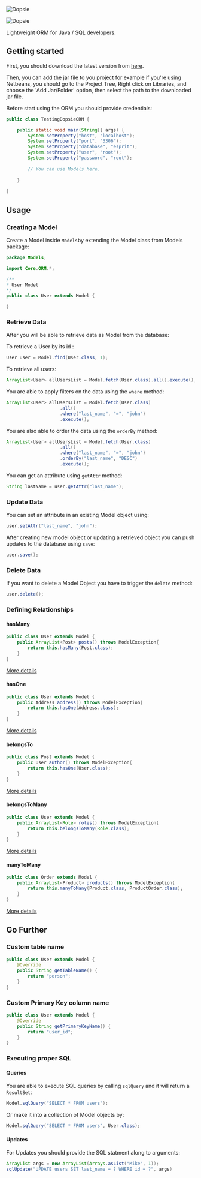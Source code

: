 ![Dopsie](https://i.imgur.com/6BTvfLq.png)

![Dopsie](https://circleci.com/gh/Dopsie/DopsieORM/tree/master.svg?style=shield&circle-token=:circle-token)


Lightweight ORM for Java / SQL developers.

## Getting started

First, you should download the latest version from [here](https://github.com/WassimKallel/DopsieORM/releases).

Then, you can add the jar file to you project for example if you're using Netbeans, you should go to the Project Tree, Right click on Libraries, and choose the 'Add Jar/Folder' option, then select the path to the downloaded jar file.

Before start using the ORM you should provide credentials:

```java
public class TestingDopsieORM {

    public static void main(String[] args) {
        System.setProperty("host", "localhost");
        System.setProperty("port", "3306");
        System.setProperty("database", "esprit");
        System.setProperty("user", "root");
        System.setProperty("password", "root");
        
        // You can use Models here.
       
    }
    
}

```

## Usage

### Creating a Model
Create a Model inside `Models`by extending the Model class from Models package:

```java
package Models;

import Core.ORM.*;

/**
* User Model
*/
public class User extends Model {

}
```

### Retrieve Data
After you will be able to retrieve data as Model from the database:

To retrieve a User by its id :

```java
User user = Model.find(User.class, 1);
```

To retrieve all users:

```java
ArrayList<User> allUsersList = Model.fetch(User.class).all().execute();
```

You are able to apply filters on the data using the `where` method:


```java
ArrayList<User> allUsersList = Model.fetch(User.class)
					.all()
					.where("last_name", "=", "john")
					.execute();
```

You are also able to order the data using the `orderBy` method:

```java
ArrayList<User> allUsersList = Model.fetch(User.class)
					.all()
					.where("last_name", "=", "john")
					.orderBy("last_name", "DESC")
					.execute();
```

You can get an attribute using `getAttr` method:

```java
String lastName = user.getAttr("last_name");
```

### Update Data
You can set an attribute in an existing Model object using:

```java
user.setAttr("last_name", "john");
```

After creating new model object or updating a retrieved object you can push updates to the database using `save`:

```java
user.save();
```


### Delete Data
If you want to delete a Model Object you have to trigger the `delete` method:

```java
user.delete();
```



### Defining Relationships


#### hasMany

```java
public class User extends Model {
    public ArrayList<Post> posts() throws ModelException{
        return this.hasMany(Post.class);
    }
}
```
[More details](https://wassimkallel.github.io/DopsieORM/Core/ORM/RelationalModel.html#hasMany-java.lang.Class-java.lang.String-)

#### hasOne

```java
public class User extends Model {
    public Address address() throws ModelException{
        return this.hasOne(Address.class);
    }
}
```

[More details](https://wassimkallel.github.io/DopsieORM/Core/ORM/RelationalModel.html#hasOne-java.lang.Class-)

#### belongsTo

```java
public class Post extends Model {
    public User author() throws ModelException{
        return this.hasOne(User.class);
    }
}
```
[More details](https://wassimkallel.github.io/DopsieORM/Core/ORM/RelationalModel.html#belongsTo-java.lang.Class-java.lang.String-)

#### belongsToMany
```java
public class User extends Model {
    public ArrayList<Role> roles() throws ModelException{
        return this.belongsToMany(Role.class);
    }
}
```
[More details](https://wassimkallel.github.io/DopsieORM/Core/ORM/RelationalModel.html#belongsToMany-java.lang.Class-java.lang.String-)

#### manyToMany

```java
public class Order extends Model {
    public ArrayList<Product> products() throws ModelException{
        return this.manyToMany(Product.class, ProductOrder.class);
    }
}
```
[More details](https://wassimkallel.github.io/DopsieORM/Core/ORM/RelationalModel.html#manyToMany-java.lang.Class-java.lang.Class-java.lang.String-java.lang.String-)


## Go Further
### Custom table name

```java
public class User extends Model {
    @Override
    public String getTableName() {
        return "person";
    }
}

```
### Custom Primary Key column name

```java
public class User extends Model {
    @Override
    public String getPrimaryKeyName() {
        return "user_id";
    }
}
```


### Executing proper SQL
#### Queries
You are able to execute SQL queries by calling `sqlQuery` and it will return a `ResultSet`:

```java
Model.sqlQuery("SELECT * FROM users");
```

Or make it into a collection of Model objects by:

```java
Model.sqlQuery("SELECT * FROM users", User.class);
```
#### Updates
For Updates you should provide the SQL statment along to arguments:

```java
ArrayList args = new ArrayList(Arrays.asList("Mike", 1));
sqlUpdate("UPDATE users SET last_name = ? WHERE id = ?", args)
```














